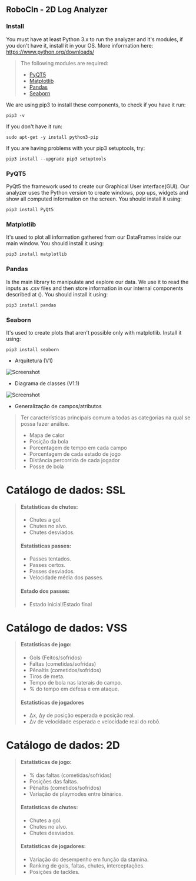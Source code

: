 ## RoboCIn - 2D Log Analyzer
### Install
You must have at least Python 3.x to run the analyzer and it's modules, if you don't have it, install it in your OS. More information here: https://www.python.org/downloads/

> The following modules are required:
>  - [PyQT5](#pyqt5)
>  - [Matplotlib](#matplotlib)
>  - [Pandas](#pandas)
>  - [Seaborn](#seaborn)

We are using pip3 to install these components, to check if you have it run:
```
pip3 -v 
```
If you don't have it run: 
```
sudo apt-get -y install python3-pip
```
If you are having problems with your pip3 setuptools, try:
```
pip3 install --upgrade pip3 setuptools
```
### PyQT5
PyQt5 the framework used to create our Graphical User interface(GUI). Our analyzer uses the Python version to create windows, pop ups, widgets and show all computed information on the screen. You should install it using:
```
pip3 install PyQt5
```
### Matplotlib
It's used to plot all information gathered from our DataFrames inside our main window. You should install it using:
```
pip3 install matplotlib
```
### Pandas
Is the main library to manipulate and explore our data. We use it to read the inputs as .csv files and then store information in our internal components described at (). You should install it using:
```
pip3 install pandas
```
### Seaborn
It's used to create plots that aren't possible only with matplotlib. Install it using:
```
pip3 install seaborn
```
- Arquitetura (V1)

![Screenshot](./DOC/la.jpg)

- Diagrama de classes (V1.1)

![Screenshot](./DOC/classes_v1_1.png)

- Generalização de campos/atributos

> Ter características principais comum a todas as categorias na qual se possa fazer análise.
> - Mapa de calor
> - Posição da bola
>  - Porcentagem de tempo em cada campo
>  - Porcentagem de cada estado de jogo
>  - Distância percorrida de cada jogador
>  - Posse de bola


# Catálogo de dados: SSL
> #### Estatísticas de chutes:
> - Chutes a gol.
> - Chutes no alvo.
> - Chutes desviados.
>
> #### Estatísticas passes:
> - Passes tentados.
> - Passes certos.
> - Passes desviados.
> - Velocidade média dos passes.
>
> #### Estado dos passes:
> - Estado inicial/Estado final
  

# Catálogo de dados: VSS

> #### Estatísticas de jogo:
> - Gols (Feitos/sofridos)
> - Faltas (cometidas/sofridas)
> - Pênaltis (cometidos/sofridos)
> - Tiros de meta.
> - Tempo de bola nas laterais do campo.
> - % do tempo em defesa e em ataque.
> #### Estatísticas de jogadores
> - Δx, Δy de posição esperada e posição real.
> - Δv de velocidade esperada e velocidade real do robô.

# Catálogo de dados: 2D

> #### Estatísticas de jogo:
> - % das faltas (cometidas/sofridas)
> - Posições das faltas.
> - Pênaltis (cometidos/sofridos)
> - Variação de playmodes entre binários.
> #### Estatísticas de chutes:
> - Chutes a gol.
> - Chutes no alvo.
> - Chutes desviados.
> #### Estatísticas de jogadores:
> - Variação do desempenho em função da stamina.
> - Ranking de gols, faltas, chutes, interceptações.
> - Posições de tackles.
	
